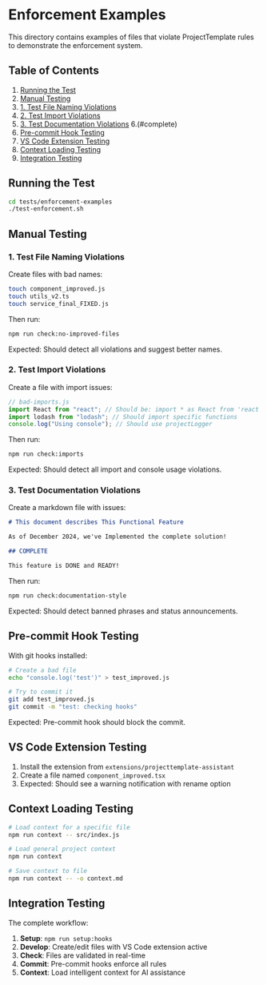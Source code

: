 # Enforcement Examples

This directory contains examples of files that violate ProjectTemplate rules to demonstrate the enforcement system.

## Table of Contents

1. [Running the Test](#running-the-test)
2. [Manual Testing](#manual-testing)
  3. [1. Test File Naming Violations](#1-test-file-naming-violations)
  4. [2. Test Import Violations](#2-test-import-violations)
  5. [3. Test Documentation Violations](#3-test-documentation-violations)
6.(#complete)
7. [Pre-commit Hook Testing](#pre-commit-hook-testing)
8. [VS Code Extension Testing](#vs-code-extension-testing)
9. [Context Loading Testing](#context-loading-testing)
10. [Integration Testing](#integration-testing)

## Running the Test

```bash
cd tests/enforcement-examples
./test-enforcement.sh
```

## Manual Testing

### 1. Test File Naming Violations

Create files with bad names:

```bash
touch component_improved.js
touch utils_v2.ts
touch service_final_FIXED.js
```

Then run:

```bash
npm run check:no-improved-files
```

Expected: Should detect all violations and suggest better names.

### 2. Test Import Violations

Create a file with import issues:

```javascript
// bad-imports.js
import React from "react"; // Should be: import * as React from 'react'
import lodash from "lodash"; // Should import specific functions
console.log("Using console"); // Should use projectLogger
```

Then run:

```bash
npm run check:imports
```

Expected: Should detect all import and console usage violations.

### 3. Test Documentation Violations

Create a markdown file with issues:

```markdown
# This document describes This Functional Feature

As of December 2024, we've Implemented the complete solution!

## COMPLETE

This feature is DONE and READY!
```

Then run:

```bash
npm run check:documentation-style
```

Expected: Should detect banned phrases and status announcements.

## Pre-commit Hook Testing

With git hooks installed:

```bash
# Create a bad file
echo "console.log('test')" > test_improved.js

# Try to commit it
git add test_improved.js
git commit -m "test: checking hooks"
```

Expected: Pre-commit hook should block the commit.

## VS Code Extension Testing

1. Install the extension from `extensions/projecttemplate-assistant`
2. Create a file named `component_improved.tsx`
3. Expected: Should see a warning notification with rename option

## Context Loading Testing

```bash
# Load context for a specific file
npm run context -- src/index.js

# Load general project context
npm run context

# Save context to file
npm run context -- -o context.md
```

## Integration Testing

The complete workflow:

1. **Setup**: `npm run setup:hooks`
2. **Develop**: Create/edit files with VS Code extension active
3. **Check**: Files are validated in real-time
4. **Commit**: Pre-commit hooks enforce all rules
5. **Context**: Load intelligent context for AI assistance
